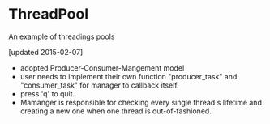 ThreadPool
===========

An example of threadings pools

[updated 2015-02-07] 
 - adopted Producer-Consumer-Mangement model
 - user needs to implement their own function "producer_task" and "consumer_task" for manager to callback itself.
 - press 'q' to quit.
 - Mamanger is responsible for checking every single thread's lifetime and creating a new one when one thread is out-of-fashioned.

